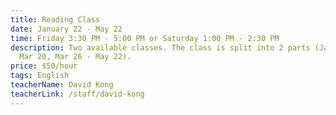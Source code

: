 ```yaml
---
title: Reading Class
date: January 22 - May 22
time: Friday 3:30 PM - 5:00 PM or Saturday 1:00 PM - 2:30 PM
description: Two available classes. The class is split into 2 parts (Jan 22 -
  Mar 20, Mar 26 - May 22).
price: $50/hour
tags: English
teacherName: David Kong
teacherLink: /staff/david-kong
---
```

